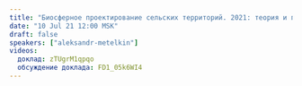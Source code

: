 ```yaml
---
title: "Биосферное проектирование сельских территорий. 2021: теория и практика"
date: "10 Jul 21 12:00 MSK"
draft: false
speakers: ["aleksandr-metelkin"]
videos:
  доклад: zTUgrM1qpqo
  обсуждение доклада: FD1_05k6WI4
---
```

